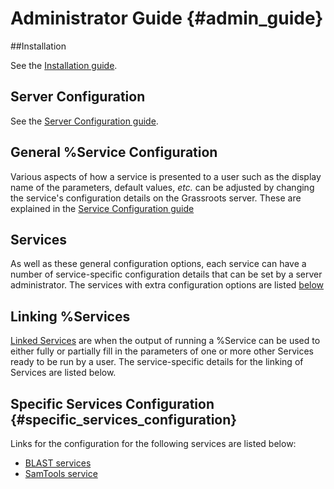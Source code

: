 ﻿Administrator Guide {#admin_guide}
====================



##Installation

See the [Installation guide](installation.md).


## Server Configuration


See the [Server Configuration guide](server_configuration.md).

## General %Service Configuration

Various aspects of how a service is presented to a user such as the display name of the parameters, default values, *etc.* can be adjusted by changing the service's configuration details on the Grassroots server. 
These are explained in the [Service Configuration guide](service_configuration.md)

## Services

As well as these general configuration options, each service can have a number of service-specific configuration details that can be set by a server administrator. 
The services with extra configuration options are listed [below](#specific_services_configuration)


## Linking %Services

[Linked Services](linked_services.md) are when the output of running a %Service can be used to either fully or partially fill in the parameters of one or more other Services ready to be run by a user. The service-specific details for the linking of Services are listed below.

## Specific Services Configuration {#specific_services_configuration}

Links for the configuration for the following services are listed below:

 * [BLAST services](blast_service.md)
 * [SamTools service](samtools_service.md)
